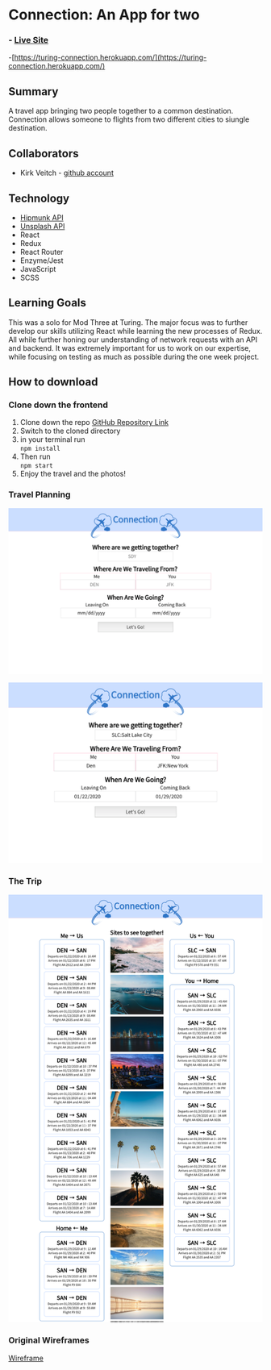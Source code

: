 # Connection: An App for two

### - [Live Site](https://turing-connection.herokuapp.com/) 

-[https://turing-connection.herokuapp.com/](https://turing-connection.herokuapp.com/)

## Summary

A travel app bringing two people together to a common destination. Connection allows someone to flights from two different cities to siungle destination.


## Collaborators  
- Kirk Veitch - [github account](https://github.com/KVeitch)

## Technology  
- [Hipmunk API](https://rapidapi.com/apidojo/api/hipmunk1)
- [Unsplash API](https://unsplash.com/)
- React
- Redux
- React Router
- Enzyme/Jest
- JavaScript
- SCSS

## Learning Goals

This was a solo for Mod Three at Turing. The major focus was to further develop our skills utilizing React while learning the new processes of Redux. All while further honing our understanding of network requests with an API and backend. It was extremely important for us to work on our expertise, while focusing on testing as much as possible during the one week project.

## How to download  
### Clone down the frontend

1. Clone down the repo [GitHub Repository Link](https://github.com/KVeitch/get-together)
2. Switch to the cloned directory
3. in your terminal run  
                          ```npm install```
4. Then run   
              ```npm start```
5. Enjoy the travel and the photos!

### Travel Planning

![image](./DOCS/mainScreen.png)

![image](./DOCS/mainScreenFilled.png)

### The Trip

![image](./DOCS/trip.png)





### Original Wireframes

<a href='./DOCS/Binary%20Challenge%20Wireframe.pdf' target='_blank'>Wireframe</a>


